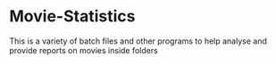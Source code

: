 # Movie-Statistics
This is a variety of batch files and other programs to help analyse and provide reports on movies inside folders
